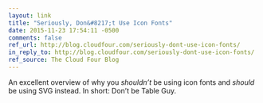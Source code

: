 ```yaml
---
layout: link
title: "Seriously, Don&#8217;t Use Icon Fonts"
date: 2015-11-23 17:54:11 -0500
comments: false
ref_url: http://blog.cloudfour.com/seriously-dont-use-icon-fonts/
in_reply_to: http://blog.cloudfour.com/seriously-dont-use-icon-fonts/
ref_source: The Cloud Four Blog
---
```


An excellent overview of why you *shouldn’t* be using icon fonts and *should* be using SVG instead. In short: Don’t be Table Guy.